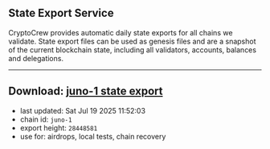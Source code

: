 ## State Export Service
CryptoCrew provides automatic daily state exports for all chains we validate. State export files can be used as genesis files and are a snapshot of the current blockchain state, including all validators, accounts, balances and delegations.

---
**Download: [juno-1 state export](https://dl-eu2.ccvalidators.com/SERVICE/juno/juno-1_export_28448581.json)**
---

- last updated: Sat Jul 19 2025 11:52:03
- chain id: `juno-1`
- export height: `28448581`
- use for: airdrops, local tests, chain recovery
